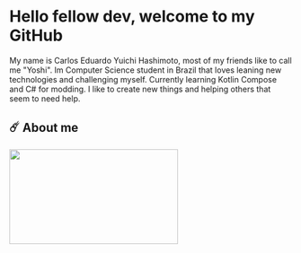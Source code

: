 # Hello fellow dev, welcome to my GitHub

My name is Carlos Eduardo Yuichi Hashimoto, most of my friends like to call me "Yoshi". 
Im Computer Science student in Brazil that loves leaning new technologies and challenging myself. Currently learning Kotlin Compose and C# for modding.
I like to create new things and helping others that seem to need help.

## ☄️ About me

<div>
    <img src="https://www.behance.net/gallery/12225183/Hitchhikers-Guide-to-the-Galaxy-Movie-Titles/modules/87569467" width="300" height="169" align="left"/>
</div>
